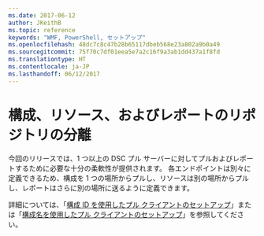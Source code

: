 ```yaml
---
ms.date: 2017-06-12
author: JKeithB
ms.topic: reference
keywords: "WMF, PowerShell, セットアップ"
ms.openlocfilehash: 48dc7c8c47b28b65117dbeb568e23a802a9b0a49
ms.sourcegitcommit: 75f70c7df01eea5e7a2c16f9a3ab1dd437a1f8fd
ms.translationtype: HT
ms.contentlocale: ja-JP
ms.lasthandoff: 06/12/2017
---
```

<a id="separation-of-configuration-resource-and-report-repositories" class="xliff"></a>

# 構成、リソース、およびレポートのリポジトリの分離

今回のリリースでは、1 つ以上の DSC プル サーバーに対してプルおよびレポートするために必要な十分の柔軟性が提供されます。 各エンドポイントは別々に定義できるため、構成を 1 つの場所からプルし、リソースは別の場所からプルし、レポートはさらに別の場所に送るように定義できます。 

詳細については、「[構成 ID を使用したプル クライアントのセットアップ](https://msdn.microsoft.com/powershell/dsc/pullclientconfigid)」または「[構成名を使用したプル クライアントのセットアップ](https://msdn.microsoft.com/powershell/dsc/pullclientconfignames)」を参照してください。

